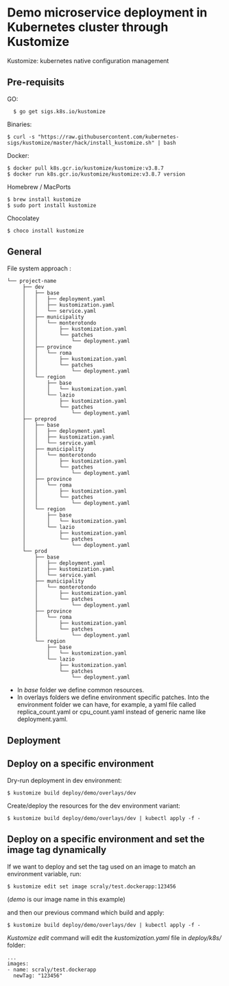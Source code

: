 # Demo microservice deployment in Kubernetes cluster through Kustomize

Kustomize: kubernetes native configuration management

## Pre-requisits
GO:
  

      $ go get sigs.k8s.io/kustomize

Binaries:

    $ curl -s "https://raw.githubusercontent.com/kubernetes-sigs/kustomize/master/hack/install_kustomize.sh" | bash

Docker:

    $ docker pull k8s.gcr.io/kustomize/kustomize:v3.8.7
    $ docker run k8s.gcr.io/kustomize/kustomize:v3.8.7 version

Homebrew / MacPorts

    $ brew install kustomize
    $ sudo port install kustomize

Chocolatey

    $ choco install kustomize


## General

File system approach :

```
└── project-name
     ├── dev
     │   ├── base
     │   │   ├── deployment.yaml
     │   │   ├── kustomization.yaml
     │   │   └── service.yaml
     │   ├── municipality
     │   │   └── monterotondo
     │   │       ├── kustomization.yaml
     │   │       └── patches
     │   │           └── deployment.yaml
     │   ├── province
     │   │   └── roma
     │   │       ├── kustomization.yaml
     │   │       └── patches
     │   │           └── deployment.yaml
     │   └── region
     │       ├── base
     │       │   └── kustomization.yaml
     │       └── lazio
     │           ├── kustomization.yaml
     │           └── patches
     │               └── deployment.yaml
     ├── preprod
     │   ├── base
     │   │   ├── deployment.yaml
     │   │   ├── kustomization.yaml
     │   │   └── service.yaml
     │   ├── municipality
     │   │   └── monterotondo
     │   │       ├── kustomization.yaml
     │   │       └── patches
     │   │           └── deployment.yaml
     │   ├── province
     │   │   └── roma
     │   │       ├── kustomization.yaml
     │   │       └── patches
     │   │           └── deployment.yaml
     │   └── region
     │       ├── base
     │       │   └── kustomization.yaml
     │       └── lazio
     │           ├── kustomization.yaml
     │           └── patches
     │               └── deployment.yaml
     └── prod
         ├── base
         │   ├── deployment.yaml
         │   ├── kustomization.yaml
         │   └── service.yaml
         ├── municipality
         │   └── monterotondo
         │       ├── kustomization.yaml
         │       └── patches
         │           └── deployment.yaml
         ├── province
         │   └── roma
         │       ├── kustomization.yaml
         │       └── patches
         │           └── deployment.yaml
         └── region
             ├── base
             │   └── kustomization.yaml
             └── lazio
                 ├── kustomization.yaml
                 └── patches
                     └── deployment.yaml
```

* In *base* folder we define common resources.
* In overlays folders we define environment specific patches. Into the environment folder we can have, for example, a yaml file called replica_count.yaml or cpu_count.yaml instead of generic name like deployment.yaml.

## Deployment

## Deploy on a specific environment

Dry-run deployment in dev environment:

`$ kustomize build deploy/demo/overlays/dev`

Create/deploy the resources for the dev environment variant:

`$ kustomize build deploy/demo/overlays/dev | kubectl apply -f -`

## Deploy on a specific environment and set the image tag dynamically

If we want to deploy and set the tag used on an image to match an environment variable, run:

`$ kustomize edit set image scraly/test.dockerapp:123456`

(*demo* is our image name in this example)

and then our previous command which build and apply:

`$ kustomize build deploy/demo/overlays/dev | kubectl apply -f -`

*Kustomize edit* command will edit the *kustomization.yaml* file in *deploy/k8s/* folder:

```
...
images:
- name: scraly/test.dockerapp
  newTag: "123456"
```